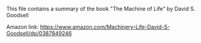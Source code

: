 This file contains a summary of the book "The Machine of Life" by David S. Goodsell

Amazon link: https://www.amazon.com/Machinery-Life-David-S-Goodsell/dp/0387849246
